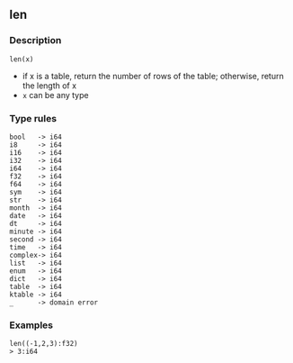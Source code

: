 ## len

### Description

```no-highlight
len(x)
```

- if x is a table, return the number of rows of the table;
  otherwise, return the length of x
- `x` can be any type

### Type rules

```no-highlight
bool   -> i64
i8     -> i64
i16    -> i64
i32    -> i64
i64    -> i64
f32    -> i64
f64    -> i64
sym    -> i64
str    -> i64
month  -> i64
date   -> i64
dt     -> i64
minute -> i64
second -> i64
time   -> i64
complex-> i64
list   -> i64
enum   -> i64
dict   -> i64
table  -> i64
ktable -> i64
_      -> domain error
```

### Examples

```no-highlight
len((-1,2,3):f32)
> 3:i64
```
